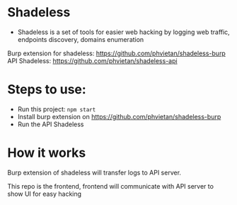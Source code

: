 # Shadeless

-	Shadeless is a set of tools for easier web hacking by logging web traffic, endpoints discovery, domains enumeration

Burp extension for shadeless: https://github.com/phvietan/shadeless-burp
API Shadeless: https://github.com/phvietan/shadeless-api

# Steps to use:

- Run this project: `npm start`
- Install burp extension on https://github.com/phvietan/shadeless-burp
- Run the API Shadeless

# How it works

Burp extension of shadeless will transfer logs to API server.

This repo is the frontend, frontend will communicate with API server to show UI for easy hacking
